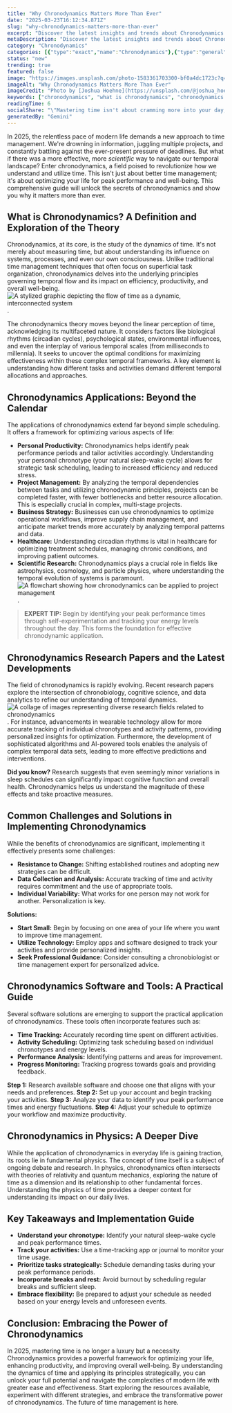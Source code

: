 ```yaml
---
title: "Why Chronodynamics Matters More Than Ever"
date: "2025-03-23T16:12:34.871Z"
slug: "why-chronodynamics-matters-more-than-ever"
excerpt: "Discover the latest insights and trends about Chronodynamics. This comprehensive guide covers everything you need to know about Chronodynamics in 2025."
metaDescription: "Discover the latest insights and trends about Chronodynamics. This comprehensive guide covers everything you need to know about Chronodynamics in 2025."
category: "Chronodynamics"
categories: [{"type":"exact","name":"Chronodynamics"},{"type":"general","name":"Physics"},{"type":"medium","name":"Quantum Mechanics"},{"type":"specific","name":"Time Measurement"},{"type":"niche","name":"Atomic Clocks"}]
status: "new"
trending: true
featured: false
image: "https://images.unsplash.com/photo-1583361703300-bf0a4dc1723c?q=85&w=1200&fit=max&fm=webp&auto=compress"
imageAlt: "Why Chronodynamics Matters More Than Ever"
imageCredit: "Photo by [Joshua Hoehne](https://unsplash.com/@joshua_hoehne) on Unsplash"
keywords: ["chronodynamics", "what is chronodynamics", "chronodynamics definition", "chronodynamics theory", "chronodynamics applications", "chronodynamics research papers", "buy chronodynamics book", "chronodynamics software", "chronodynamics in physics", "chronodynamics time management"]
readingTime: 6
socialShare: "\"Mastering time isn't about cramming more into your day; it's about aligning your actions with your natural rhythms. Chronodynamics shows us how.\""
generatedBy: "Gemini"
---
```




In 2025, the relentless pace of modern life demands a new approach to time management.  We're drowning in information, juggling multiple projects, and constantly battling against the ever-present pressure of deadlines.  But what if there was a more effective, more *scientific* way to navigate our temporal landscape?  Enter chronodynamics, a field poised to revolutionize how we understand and utilize time. This isn't just about better time management; it's about optimizing your life for peak performance and well-being.  This comprehensive guide will unlock the secrets of chronodynamics and show you why it matters more than ever.

## What is Chronodynamics? A Definition and Exploration of the Theory

Chronodynamics, at its core, is the study of the dynamics of time.  It's not merely about measuring time, but about understanding its influence on systems, processes, and even our own consciousness.  Unlike traditional time management techniques that often focus on superficial task organization, chronodynamics delves into the underlying principles governing temporal flow and its impact on efficiency, productivity, and overall well-being. ![A stylized graphic depicting the flow of time as a dynamic, interconnected system](https://images.unsplash.com/photo-1451187580459-43490279c0fa?q=85&w=1200&fit=max&fm=webp&auto=compress).

The chronodynamics theory moves beyond the linear perception of time, acknowledging its multifaceted nature. It considers factors like biological rhythms (circadian cycles), psychological states, environmental influences, and even the interplay of various temporal scales (from milliseconds to millennia).  It seeks to uncover the optimal conditions for maximizing effectiveness within these complex temporal frameworks.  A key element is understanding how different tasks and activities demand different temporal allocations and approaches.

## Chronodynamics Applications: Beyond the Calendar

The applications of chronodynamics extend far beyond simple scheduling.  It offers a framework for optimizing various aspects of life:

* **Personal Productivity:**  Chronodynamics helps identify peak performance periods and tailor activities accordingly. Understanding your personal chronotype (your natural sleep-wake cycle) allows for strategic task scheduling, leading to increased efficiency and reduced stress.
* **Project Management:**  By analyzing the temporal dependencies between tasks and utilizing chronodynamic principles, projects can be completed faster, with fewer bottlenecks and better resource allocation.  This is especially crucial in complex, multi-stage projects.
* **Business Strategy:**  Businesses can use chronodynamics to optimize operational workflows, improve supply chain management, and anticipate market trends more accurately by analyzing temporal patterns and data.
* **Healthcare:**  Understanding circadian rhythms is vital in healthcare for optimizing treatment schedules, managing chronic conditions, and improving patient outcomes.
* **Scientific Research:**  Chronodynamics plays a crucial role in fields like astrophysics, cosmology, and particle physics, where understanding the temporal evolution of systems is paramount. ![A flowchart showing how chronodynamics can be applied to project management](https://images.unsplash.com/photo-1484417894907-623942c8ee29?q=85&w=1200&fit=max&fm=webp&auto=compress).

> **EXPERT TIP:**  Begin by identifying your peak performance times through self-experimentation and tracking your energy levels throughout the day.  This forms the foundation for effective chronodynamic application.

## Chronodynamics Research Papers and the Latest Developments

The field of chronodynamics is rapidly evolving.  Recent research papers explore the intersection of chronobiology, cognitive science, and data analytics to refine our understanding of temporal dynamics.  ![A collage of images representing diverse research fields related to chronodynamics](https://images.unsplash.com/photo-1517976487492-5750f3195933?q=85&w=1200&fit=max&fm=webp&auto=compress).  For instance, advancements in wearable technology allow for more accurate tracking of individual chronotypes and activity patterns, providing personalized insights for optimization.  Furthermore, the development of sophisticated algorithms and AI-powered tools enables the analysis of complex temporal data sets, leading to more effective predictions and interventions.

**Did you know?**  Research suggests that even seemingly minor variations in sleep schedules can significantly impact cognitive function and overall health.  Chronodynamics helps us understand the magnitude of these effects and take proactive measures.

## Common Challenges and Solutions in Implementing Chronodynamics

While the benefits of chronodynamics are significant, implementing it effectively presents some challenges:

* **Resistance to Change:**  Shifting established routines and adopting new strategies can be difficult.
* **Data Collection and Analysis:**  Accurate tracking of time and activity requires commitment and the use of appropriate tools.
* **Individual Variability:**  What works for one person may not work for another.  Personalization is key.

**Solutions:**

* **Start Small:** Begin by focusing on one area of your life where you want to improve time management.
* **Utilize Technology:**  Employ apps and software designed to track your activities and provide personalized insights.
* **Seek Professional Guidance:** Consider consulting a chronobiologist or time management expert for personalized advice.

## Chronodynamics Software and Tools: A Practical Guide

Several software solutions are emerging to support the practical application of chronodynamics. These tools often incorporate features such as:

* **Time Tracking:**  Accurately recording time spent on different activities.
* **Activity Scheduling:**  Optimizing task scheduling based on individual chronotypes and energy levels.
* **Performance Analysis:**  Identifying patterns and areas for improvement.
* **Progress Monitoring:** Tracking progress towards goals and providing feedback.



**Step 1:** Research available software and choose one that aligns with your needs and preferences.
**Step 2:**  Set up your account and begin tracking your activities.
**Step 3:** Analyze your data to identify your peak performance times and energy fluctuations.
**Step 4:**  Adjust your schedule to optimize your workflow and maximize productivity.

## Chronodynamics in Physics: A Deeper Dive

While the application of chronodynamics in everyday life is gaining traction, its roots lie in fundamental physics.  The concept of time itself is a subject of ongoing debate and research.  In physics, chronodynamics often intersects with theories of relativity and quantum mechanics, exploring the nature of time as a dimension and its relationship to other fundamental forces.  Understanding the physics of time provides a deeper context for understanding its impact on our daily lives.

## Key Takeaways and Implementation Guide

* **Understand your chronotype:** Identify your natural sleep-wake cycle and peak performance times.
* **Track your activities:** Use a time-tracking app or journal to monitor your time usage.
* **Prioritize tasks strategically:** Schedule demanding tasks during your peak performance periods.
* **Incorporate breaks and rest:**  Avoid burnout by scheduling regular breaks and sufficient sleep.
* **Embrace flexibility:**  Be prepared to adjust your schedule as needed based on your energy levels and unforeseen events.

## Conclusion: Embracing the Power of Chronodynamics

In 2025, mastering time is no longer a luxury but a necessity. Chronodynamics provides a powerful framework for optimizing your life, enhancing productivity, and improving overall well-being. By understanding the dynamics of time and applying its principles strategically, you can unlock your full potential and navigate the complexities of modern life with greater ease and effectiveness.  Start exploring the resources available, experiment with different strategies, and embrace the transformative power of chronodynamics.  The future of time management is here.

